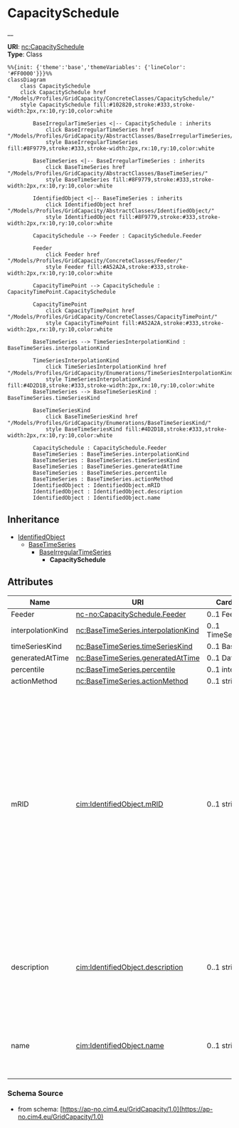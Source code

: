 # CapacitySchedule

__

**URI**: [nc:CapacitySchedule](https://cim4.eu/ns/nc#CapacitySchedule)<br />
**Type**: Class

```mermaid
%%{init: {'theme':'base','themeVariables': {'lineColor': '#FF0000'}}}%%
classDiagram
    class CapacitySchedule
    click CapacitySchedule href "/Models/Profiles/GridCapacity/ConcreteClasses/CapacitySchedule/"
    style CapacitySchedule fill:#102820,stroke:#333,stroke-width:2px,rx:10,ry:10,color:white
     
        BaseIrregularTimeSeries <|-- CapacitySchedule : inherits
            click BaseIrregularTimeSeries href "/Models/Profiles/GridCapacity/AbstractClasses/BaseIrregularTimeSeries/"
            style BaseIrregularTimeSeries fill:#8F9779,stroke:#333,stroke-width:2px,rx:10,ry:10,color:white
     
        BaseTimeSeries <|-- BaseIrregularTimeSeries : inherits
            click BaseTimeSeries href "/Models/Profiles/GridCapacity/AbstractClasses/BaseTimeSeries/"
            style BaseTimeSeries fill:#8F9779,stroke:#333,stroke-width:2px,rx:10,ry:10,color:white
     
        IdentifiedObject <|-- BaseTimeSeries : inherits
            click IdentifiedObject href "/Models/Profiles/GridCapacity/AbstractClasses/IdentifiedObject/"
            style IdentifiedObject fill:#8F9779,stroke:#333,stroke-width:2px,rx:10,ry:10,color:white

        CapacitySchedule --> Feeder : CapacitySchedule.Feeder

        Feeder
            click Feeder href "/Models/Profiles/GridCapacity/ConcreteClasses/Feeder/"
            style Feeder fill:#A52A2A,stroke:#333,stroke-width:2px,rx:10,ry:10,color:white

        CapacityTimePoint --> CapacitySchedule : CapacityTimePoint.CapacitySchedule

        CapacityTimePoint
            click CapacityTimePoint href "/Models/Profiles/GridCapacity/ConcreteClasses/CapacityTimePoint/"
            style CapacityTimePoint fill:#A52A2A,stroke:#333,stroke-width:2px,rx:10,ry:10,color:white

        BaseTimeSeries --> TimeSeriesInterpolationKind : BaseTimeSeries.interpolationKind

        TimeSeriesInterpolationKind
            click TimeSeriesInterpolationKind href "/Models/Profiles/GridCapacity/Enumerations/TimeSeriesInterpolationKind/"
            style TimeSeriesInterpolationKind fill:#4D2D18,stroke:#333,stroke-width:2px,rx:10,ry:10,color:white
        BaseTimeSeries --> BaseTimeSeriesKind : BaseTimeSeries.timeSeriesKind

        BaseTimeSeriesKind
            click BaseTimeSeriesKind href "/Models/Profiles/GridCapacity/Enumerations/BaseTimeSeriesKind/"
            style BaseTimeSeriesKind fill:#4D2D18,stroke:#333,stroke-width:2px,rx:10,ry:10,color:white

        CapacitySchedule : CapacitySchedule.Feeder
        BaseTimeSeries : BaseTimeSeries.interpolationKind
        BaseTimeSeries : BaseTimeSeries.timeSeriesKind
        BaseTimeSeries : BaseTimeSeries.generatedAtTime
        BaseTimeSeries : BaseTimeSeries.percentile
        BaseTimeSeries : BaseTimeSeries.actionMethod
        IdentifiedObject : IdentifiedObject.mRID
        IdentifiedObject : IdentifiedObject.description
        IdentifiedObject : IdentifiedObject.name
```

## Inheritance
* [IdentifiedObject](/Models/Profiles/GridCapacity/AbstractClasses/IdentifiedObject/)
    * [BaseTimeSeries](/Models/Profiles/GridCapacity/AbstractClasses/BaseTimeSeries/)
        * [BaseIrregularTimeSeries](/Models/Profiles/GridCapacity/AbstractClasses/BaseIrregularTimeSeries/)
            * **CapacitySchedule**

## Attributes
| Name | URI | Cardinality and Range | Description | Inheritance |
| ---  | --- | --- | --- | --- |
| Feeder | [nc-no:CapacitySchedule.Feeder](http://cim4.eu/ns/nc-no#CapacitySchedule.Feeder) | 0..1 Feeder |  | direct |
| interpolationKind | [nc:BaseTimeSeries.interpolationKind](https://cim4.eu/ns/nc#BaseTimeSeries.interpolationKind) | 0..1 TimeSeriesInterpolationKind |  | BaseTimeSeries |
| timeSeriesKind | [nc:BaseTimeSeries.timeSeriesKind](https://cim4.eu/ns/nc#BaseTimeSeries.timeSeriesKind) | 0..1 BaseTimeSeriesKind |  | BaseTimeSeries |
| generatedAtTime | [nc:BaseTimeSeries.generatedAtTime](https://cim4.eu/ns/nc#BaseTimeSeries.generatedAtTime) | 0..1 DateTime |  | BaseTimeSeries |
| percentile | [nc:BaseTimeSeries.percentile](https://cim4.eu/ns/nc#BaseTimeSeries.percentile) | 0..1 integer |  | BaseTimeSeries |
| actionMethod | [nc:BaseTimeSeries.actionMethod](https://cim4.eu/ns/nc#BaseTimeSeries.actionMethod) | 0..1 string |  | BaseTimeSeries |
| mRID | [cim:IdentifiedObject.mRID](https://cim.ucaiug.io/ns#IdentifiedObject.mRID) | 0..1 string | Master resource identifier issued by a model authority. The mRID is unique within an exchange context. Global uniqueness is easily achieved by using a UUID, as specified in RFC 4122, for the mRID. The use of UUID is strongly recommended.For CIMXML data files in RDF syntax conforming to IEC 61970-552, the mRID is mapped to rdf:ID or rdf:about attributes that identify CIM object elements. | IdentifiedObject |
| description | [cim:IdentifiedObject.description](https://cim.ucaiug.io/ns#IdentifiedObject.description) | 0..1 string | The description is a free human readable text describing or naming the object. It may be non unique and may not correlate to a naming hierarchy. | IdentifiedObject |
| name | [cim:IdentifiedObject.name](https://cim.ucaiug.io/ns#IdentifiedObject.name) | 0..1 string | The name is any free human readable and possibly non unique text naming the object. | IdentifiedObject |

### Schema Source
* from schema: [https://ap-no.cim4.eu/GridCapacity/1.0](https://ap-no.cim4.eu/GridCapacity/1.0)
